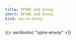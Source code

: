 ```yaml
---
title: SPIRE and Envoy
short: SPIRE and Envoy
kind: spire-envoy
---
```


{{< sectiontoc "spire-envoy" >}}